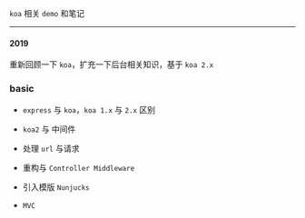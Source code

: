 `koa` 相关 `demo` 和笔记 

----

#### 2019

重新回顾一下 `koa`，扩充一下后台相关知识，基于 `koa 2.x`

### basic

* `express` 与 `koa`，`koa 1.x` 与 `2.x` 区别

* `koa2` 与 中间件

* 处理 `url` 与请求

* 重构与 `Controller Middleware`

* 引入模版 `Nunjucks`

* `MVC`

